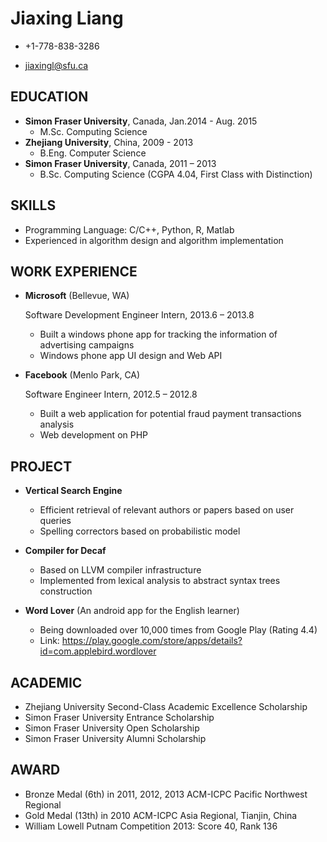 Jiaxing Liang
===============

*   +1-778-838-3286

*   jiaxingl@sfu.ca 

EDUCATION 
---------------

*   **Simon Fraser University**, Canada, Jan.2014 - Aug. 2015 
    - M.Sc. Computing Science 
*   **Zhejiang University**, China, 2009 - 2013
    - B.Eng. Computer Science
*   **Simon Fraser University**, Canada, 2011 – 2013 
    - B.Sc. Computing Science (CGPA 4.04, First Class with Distinction)

SKILLS
---------------

*  Programming Language: C/C++, Python, R, Matlab
*  Experienced in algorithm design and algorithm implementation

WORK EXPERIENCE
---------------

*   **Microsoft** (Bellevue, WA)

    Software Development Engineer Intern, 2013.6 – 2013.8 
    -   Built a windows phone app for tracking the information of advertising campaigns
    -   Windows phone app UI design and Web API

*   **Facebook** (Menlo Park, CA)

    Software Engineer Intern, 2012.5 – 2012.8
    -   Built a web application for potential fraud payment transactions analysis 
    -   Web development on PHP

PROJECT
---------

*   **Vertical Search Engine**

    -   Efficient retrieval of relevant authors or papers based on user queries
    -   Spelling correctors based on probabilistic model

*   **Compiler for Decaf**

    -   Based on LLVM compiler infrastructure
    -   Implemented from lexical analysis to abstract syntax trees construction

*   **Word Lover** (An android app for the English learner)

    -   Being downloaded over 10,000 times from Google Play (Rating 4.4)
    -   Link: https://play.google.com/store/apps/details?id=com.applebird.wordlover

ACADEMIC 
----------

-   Zhejiang University Second-Class Academic Excellence Scholarship 
-   Simon Fraser University Entrance Scholarship 
-   Simon Fraser University Open Scholarship 
-   Simon Fraser University Alumni Scholarship 

AWARD
------
-   Bronze Medal (6th) in 2011, 2012, 2013 ACM-ICPC Pacific Northwest Regional 
-   Gold Medal (13th) in 2010 ACM-ICPC Asia Regional, Tianjin, China
-   William Lowell Putnam Competition 2013: Score 40, Rank 136


